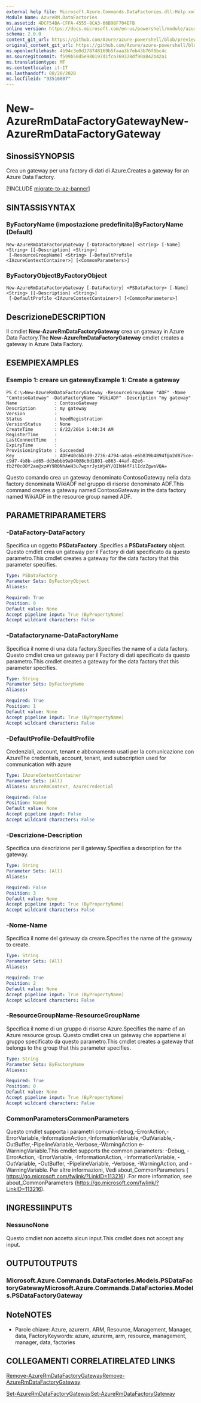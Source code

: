 ```yaml
---
external help file: Microsoft.Azure.Commands.DataFactories.dll-Help.xml
Module Name: AzureRM.DataFactories
ms.assetid: 4DCF54BA-CFFA-4555-8CA3-66B98F704EFB
online version: https://docs.microsoft.com/en-us/powershell/module/azurerm.datafactories/new-azurermdatafactorygateway
schema: 2.0.0
content_git_url: https://github.com/Azure/azure-powershell/blob/preview/src/ResourceManager/DataFactories/Commands.DataFactories/help/New-AzureRmDataFactoryGateway.md
original_content_git_url: https://github.com/Azure/azure-powershell/blob/preview/src/ResourceManager/DataFactories/Commands.DataFactories/help/New-AzureRmDataFactoryGateway.md
ms.openlocfilehash: 4b94c3e0d178748169b5faaa3b7eb43b76f8bc4c
ms.sourcegitcommit: f599b50d5e980197d1fca769378df90a842b42a1
ms.translationtype: MT
ms.contentlocale: it-IT
ms.lasthandoff: 08/20/2020
ms.locfileid: "93516807"
---
```

# <span data-ttu-id="ecb19-101">New-AzureRmDataFactoryGateway</span><span class="sxs-lookup"><span data-stu-id="ecb19-101">New-AzureRmDataFactoryGateway</span></span>

## <span data-ttu-id="ecb19-102">Sinossi</span><span class="sxs-lookup"><span data-stu-id="ecb19-102">SYNOPSIS</span></span>
<span data-ttu-id="ecb19-103">Crea un gateway per una factory di dati di Azure.</span><span class="sxs-lookup"><span data-stu-id="ecb19-103">Creates a gateway for an Azure Data Factory.</span></span>

[!INCLUDE [migrate-to-az-banner](../../includes/migrate-to-az-banner.md)]

## <span data-ttu-id="ecb19-104">SINTASSI</span><span class="sxs-lookup"><span data-stu-id="ecb19-104">SYNTAX</span></span>

### <span data-ttu-id="ecb19-105">ByFactoryName (impostazione predefinita)</span><span class="sxs-lookup"><span data-stu-id="ecb19-105">ByFactoryName (Default)</span></span>
```
New-AzureRmDataFactoryGateway [-DataFactoryName] <String> [-Name] <String> [[-Description] <String>]
 [-ResourceGroupName] <String> [-DefaultProfile <IAzureContextContainer>] [<CommonParameters>]
```

### <span data-ttu-id="ecb19-106">ByFactoryObject</span><span class="sxs-lookup"><span data-stu-id="ecb19-106">ByFactoryObject</span></span>
```
New-AzureRmDataFactoryGateway [-DataFactory] <PSDataFactory> [-Name] <String> [[-Description] <String>]
 [-DefaultProfile <IAzureContextContainer>] [<CommonParameters>]
```

## <span data-ttu-id="ecb19-107">Descrizione</span><span class="sxs-lookup"><span data-stu-id="ecb19-107">DESCRIPTION</span></span>
<span data-ttu-id="ecb19-108">Il cmdlet **New-AzureRmDataFactoryGateway** crea un gateway in Azure Data Factory.</span><span class="sxs-lookup"><span data-stu-id="ecb19-108">The **New-AzureRmDataFactoryGateway** cmdlet creates a gateway in Azure Data Factory.</span></span>

## <span data-ttu-id="ecb19-109">ESEMPI</span><span class="sxs-lookup"><span data-stu-id="ecb19-109">EXAMPLES</span></span>

### <span data-ttu-id="ecb19-110">Esempio 1: creare un gateway</span><span class="sxs-lookup"><span data-stu-id="ecb19-110">Example 1: Create a gateway</span></span>
```
PS C:\>New-AzureRmDataFactoryGateway -ResourceGroupName "ADF" -Name "ContosoGateway" -DataFactoryName "WikiADF" -Description "my gateway"
Name              : ContosoGateway
Description       : my gateway
Version           : 
Status            : NeedRegistration
VersionStatus     : None
CreateTime        : 8/22/2014 1:40:34 AM
RegisterTime      : 
LastConnectTime   : 
ExpiryTime        : 
ProvisioningState : Succeeded
Key               : ADF#40cbb3d9-2736-4794-a8a6-e6b839b4894f@a2d875ce-c9d7-4b8b-ad65-dd3ebbb9a940@8c0d1801-e863-44af-82e6-fb2f0c00f2ae@xz#Y9R0NhAeH3u7wgnrJyiWj4Y/QIhH4fFilIdzZgwsVQA=
```

<span data-ttu-id="ecb19-111">Questo comando crea un gateway denominato ContosoGateway nella data factory denominata WikiADF nel gruppo di risorse denominato ADF.</span><span class="sxs-lookup"><span data-stu-id="ecb19-111">This command creates a gateway named ContosoGateway in the data factory named WikiADF in the resource group named ADF.</span></span>

## <span data-ttu-id="ecb19-112">PARAMETRI</span><span class="sxs-lookup"><span data-stu-id="ecb19-112">PARAMETERS</span></span>

### <span data-ttu-id="ecb19-113">-DataFactory</span><span class="sxs-lookup"><span data-stu-id="ecb19-113">-DataFactory</span></span>
<span data-ttu-id="ecb19-114">Specifica un oggetto **PSDataFactory** .</span><span class="sxs-lookup"><span data-stu-id="ecb19-114">Specifies a **PSDataFactory** object.</span></span>
<span data-ttu-id="ecb19-115">Questo cmdlet crea un gateway per il Factory di dati specificato da questo parametro.</span><span class="sxs-lookup"><span data-stu-id="ecb19-115">This cmdlet creates a gateway for the data factory that this parameter specifies.</span></span>

```yaml
Type: PSDataFactory
Parameter Sets: ByFactoryObject
Aliases: 

Required: True
Position: 0
Default value: None
Accept pipeline input: True (ByPropertyName)
Accept wildcard characters: False
```

### <span data-ttu-id="ecb19-116">-Datafactoryname</span><span class="sxs-lookup"><span data-stu-id="ecb19-116">-DataFactoryName</span></span>
<span data-ttu-id="ecb19-117">Specifica il nome di una data factory.</span><span class="sxs-lookup"><span data-stu-id="ecb19-117">Specifies the name of a data factory.</span></span>
<span data-ttu-id="ecb19-118">Questo cmdlet crea un gateway per il Factory di dati specificato da questo parametro.</span><span class="sxs-lookup"><span data-stu-id="ecb19-118">This cmdlet creates a gateway for the data factory that this parameter specifies.</span></span>

```yaml
Type: String
Parameter Sets: ByFactoryName
Aliases: 

Required: True
Position: 1
Default value: None
Accept pipeline input: True (ByPropertyName)
Accept wildcard characters: False
```

### <span data-ttu-id="ecb19-119">-DefaultProfile</span><span class="sxs-lookup"><span data-stu-id="ecb19-119">-DefaultProfile</span></span>
<span data-ttu-id="ecb19-120">Credenziali, account, tenant e abbonamento usati per la comunicazione con Azure</span><span class="sxs-lookup"><span data-stu-id="ecb19-120">The credentials, account, tenant, and subscription used for communication with azure</span></span>

```yaml
Type: IAzureContextContainer
Parameter Sets: (All)
Aliases: AzureRmContext, AzureCredential

Required: False
Position: Named
Default value: None
Accept pipeline input: False
Accept wildcard characters: False
```

### <span data-ttu-id="ecb19-121">-Descrizione</span><span class="sxs-lookup"><span data-stu-id="ecb19-121">-Description</span></span>
<span data-ttu-id="ecb19-122">Specifica una descrizione per il gateway.</span><span class="sxs-lookup"><span data-stu-id="ecb19-122">Specifies a description for the gateway.</span></span>

```yaml
Type: String
Parameter Sets: (All)
Aliases: 

Required: False
Position: 3
Default value: None
Accept pipeline input: True (ByPropertyName)
Accept wildcard characters: False
```

### <span data-ttu-id="ecb19-123">-Nome</span><span class="sxs-lookup"><span data-stu-id="ecb19-123">-Name</span></span>
<span data-ttu-id="ecb19-124">Specifica il nome del gateway da creare.</span><span class="sxs-lookup"><span data-stu-id="ecb19-124">Specifies the name of the gateway to create.</span></span>

```yaml
Type: String
Parameter Sets: (All)
Aliases: 

Required: True
Position: 2
Default value: None
Accept pipeline input: True (ByPropertyName)
Accept wildcard characters: False
```

### <span data-ttu-id="ecb19-125">-ResourceGroupName</span><span class="sxs-lookup"><span data-stu-id="ecb19-125">-ResourceGroupName</span></span>
<span data-ttu-id="ecb19-126">Specifica il nome di un gruppo di risorse Azure.</span><span class="sxs-lookup"><span data-stu-id="ecb19-126">Specifies the name of an Azure resource group.</span></span>
<span data-ttu-id="ecb19-127">Questo cmdlet crea un gateway che appartiene al gruppo specificato da questo parametro.</span><span class="sxs-lookup"><span data-stu-id="ecb19-127">This cmdlet creates a gateway that belongs to the group that this parameter specifies.</span></span>

```yaml
Type: String
Parameter Sets: ByFactoryName
Aliases: 

Required: True
Position: 0
Default value: None
Accept pipeline input: True (ByPropertyName)
Accept wildcard characters: False
```

### <span data-ttu-id="ecb19-128">CommonParameters</span><span class="sxs-lookup"><span data-stu-id="ecb19-128">CommonParameters</span></span>
<span data-ttu-id="ecb19-129">Questo cmdlet supporta i parametri comuni:-debug,-ErrorAction,-ErrorVariable,-InformationAction,-InformationVariable,-OutVariable,-OutBuffer,-PipelineVariable,-Verbose,-WarningAction e-WarningVariable.</span><span class="sxs-lookup"><span data-stu-id="ecb19-129">This cmdlet supports the common parameters: -Debug, -ErrorAction, -ErrorVariable, -InformationAction, -InformationVariable, -OutVariable, -OutBuffer, -PipelineVariable, -Verbose, -WarningAction, and -WarningVariable.</span></span> <span data-ttu-id="ecb19-130">Per altre informazioni, Vedi about_CommonParameters ( https://go.microsoft.com/fwlink/?LinkID=113216) .</span><span class="sxs-lookup"><span data-stu-id="ecb19-130">For more information, see about_CommonParameters (https://go.microsoft.com/fwlink/?LinkID=113216).</span></span>

## <span data-ttu-id="ecb19-131">INGRESSI</span><span class="sxs-lookup"><span data-stu-id="ecb19-131">INPUTS</span></span>

### <span data-ttu-id="ecb19-132">Nessuno</span><span class="sxs-lookup"><span data-stu-id="ecb19-132">None</span></span>
<span data-ttu-id="ecb19-133">Questo cmdlet non accetta alcun input.</span><span class="sxs-lookup"><span data-stu-id="ecb19-133">This cmdlet does not accept any input.</span></span>

## <span data-ttu-id="ecb19-134">OUTPUT</span><span class="sxs-lookup"><span data-stu-id="ecb19-134">OUTPUTS</span></span>

### <span data-ttu-id="ecb19-135">Microsoft.Azure.Commands.DataFactories.Models.PSDataFactoryGateway</span><span class="sxs-lookup"><span data-stu-id="ecb19-135">Microsoft.Azure.Commands.DataFactories.Models.PSDataFactoryGateway</span></span>

## <span data-ttu-id="ecb19-136">Note</span><span class="sxs-lookup"><span data-stu-id="ecb19-136">NOTES</span></span>
* <span data-ttu-id="ecb19-137">Parole chiave: Azure, azurerm, ARM, Resource, Management, Manager, data, Factory</span><span class="sxs-lookup"><span data-stu-id="ecb19-137">Keywords: azure, azurerm, arm, resource, management, manager, data, factories</span></span>

## <span data-ttu-id="ecb19-138">COLLEGAMENTI CORRELATI</span><span class="sxs-lookup"><span data-stu-id="ecb19-138">RELATED LINKS</span></span>

[<span data-ttu-id="ecb19-139">Remove-AzureRmDataFactoryGateway</span><span class="sxs-lookup"><span data-stu-id="ecb19-139">Remove-AzureRmDataFactoryGateway</span></span>](./Remove-AzureRmDataFactoryGateway.md)

[<span data-ttu-id="ecb19-140">Set-AzureRmDataFactoryGateway</span><span class="sxs-lookup"><span data-stu-id="ecb19-140">Set-AzureRmDataFactoryGateway</span></span>](./Set-AzureRmDataFactoryGateway.md)


